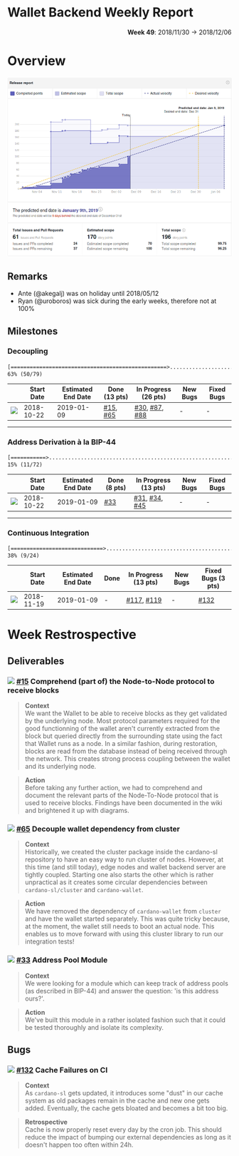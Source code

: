 # Wallet Backend Weekly Report 

<p align="right">
  <strong>Week 49</strong>: 2018/11/30 → 2018/12/06
</p>

# Overview

![](overview.png)

## Remarks

- Ante (@akegalj) was on holiday until 2018/05/12
- Ryan (@uroboros) was sick during the early weeks, therefore not at 100%


## Milestones

###  Decoupling

```
[=================================================>.............................] 63% (50/79)
```

|                 | Start Date | Estimated End Date | Done (13 pts) | In Progress (26 pts) | New Bugs | Fixed Bugs |
| -----           | -----      | -----              | -----         | -----                | -----    | -----      |
| ![][Decoupling] | 2018-10-22 | 2019-01-09         | [#15](https://github.com/input-output-hk/cardano-wallet/issues/15), [#65](https://github.com/input-output-hk/cardano-wallet/issues/65)      | [#30](https://github.com/input-output-hk/cardano-wallet/issues/30), [#87](https://github.com/input-output-hk/cardano-wallet/issues/87), [#88](https://github.com/input-output-hk/cardano-wallet/issues/88)        | -        | -          |

---

###  Address Derivation à la BIP-44

```
[===========>...................................................................] 15% (11/72)
```

|             | Start Date | Estimated End Date | Done (8 pts) | In Progress (13 pts) | New Bugs | Fixed Bugs |
| -----       | -----      | -----              | -----        | -----                | -----    | -----      |
| ![][BIP-44] | 2018-10-22 | 2019-01-09         | [#33](https://github.com/input-output-hk/cardano-wallet/issues/33)          | [#31](https://github.com/input-output-hk/cardano-wallet/issues/31), [#34](https://github.com/input-output-hk/cardano-wallet/issues/34), [#45](https://github.com/input-output-hk/cardano-wallet/issues/45)        | -        | -          |

---

### Continuous Integration

```
[=============================>.................................................] 38% (9/24)
```

|         | Start Date | Estimated End Date | Done  | In Progress (13 pts) | New Bugs | Fixed Bugs (3 pts) |
| -----   | -----      | -----              | ----- | -----                | -----    | -----              |
| ![][CI] | 2018-11-19 | 2019-01-09         | -     | [#117](https://github.com/input-output-hk/cardano-wallet/issues/117), [#119](https://github.com/input-output-hk/cardano-wallet/issues/119)           | -        | [#132](https://github.com/input-output-hk/cardano-wallet/issues/132)               |


# Week Restrospective

## Deliverables

### ![][Decoupling] [#15](https://github.com/input-output-hk/cardano-wallet/issues/15) Comprehend (part of) the Node-to-Node protocol to receive blocks

> **Context**  
> We want the Wallet to be able to receive blocks as they get validated by the
> underlying node. Most protocol parameters required for the good functionning
> of the wallet aren't currently extracted from the block but queried directly
> from the surrounding state using the fact that Wallet runs as a node. In a
> similar fashion, during restoration, blocks are read from the database
> instead of being received through the network. This creates strong process
> coupling between the wallet and its underlying node.

> **Action**  
> Before taking any further action, we had to comprehend and document the
> relevant parts of the Node-To-Node protocol that is used to receive blocks.
> Findings have been documented in the wiki and brightened it up with diagrams.


### ![][Decoupling] [#65](https://github.com/input-output-hk/cardano-wallet/issues/65) Decouple wallet dependency from cluster 

> **Context**  
> Historically, we created the cluster package inside the cardano-sl repository
> to have an easy way to run cluster of nodes. However, at this time (and still
> today), edge nodes and wallet backend server are tightly coupled. Starting one
> also starts the other which is rather unpractical as it creates some circular
> dependencies between `cardano-sl/cluster` and `cardano-wallet`.

> **Action**  
> We have removed the dependency of `cardano-wallet` from `cluster` and have
> the wallet started separately. This was quite tricky because, at the moment,
> the wallet still needs to boot an actual node. This enables us to move forward
> with using this cluster library to run our integration tests!

### ![][BIP-44] [#33](https://github.com/input-output-hk/cardano-wallet/issues/33) Address Pool Module

> **Context**  
> We were looking for a module which can keep track of address pools (as described in 
> BIP-44) and answer the question: 'is this address ours?'. 

> **Action**  
> We've built this module in a rather isolated fashion such that it could be tested
> thoroughly and isolate its complexity. 


## Bugs 

### ![][CI] [#132](https://github.com/input-output-hk/cardano-wallet/issues/132) Cache Failures on CI

> **Context**  
> As `cardano-sl` gets updated, it introduces some "dust" in our cache system
> as old packages remain in the cache and new one gets added. Eventually, the
> cache gets bloated and becomes a bit too big.

> **Retrospective**  
> Cache is now properly reset every day by the cron job. This should reduce the
> impact of bumping our external dependencies as long as it doesn't happen too
> often within 24h.


[Decoupling]: https://img.shields.io/badge/-decoupling-%233498db.svg?style=flat-square
[BIP-44]: https://img.shields.io/badge/-BIP--44-%239b59b6.svg?style=flat-square
[CI]: https://img.shields.io/badge/-continuous%20integration-%232ecc71.svg?style=flat-square
[Release/1.4.0]: https://img.shields.io/badge/-release%202.0.0-%2e74c3c.svg?style=flat-square
